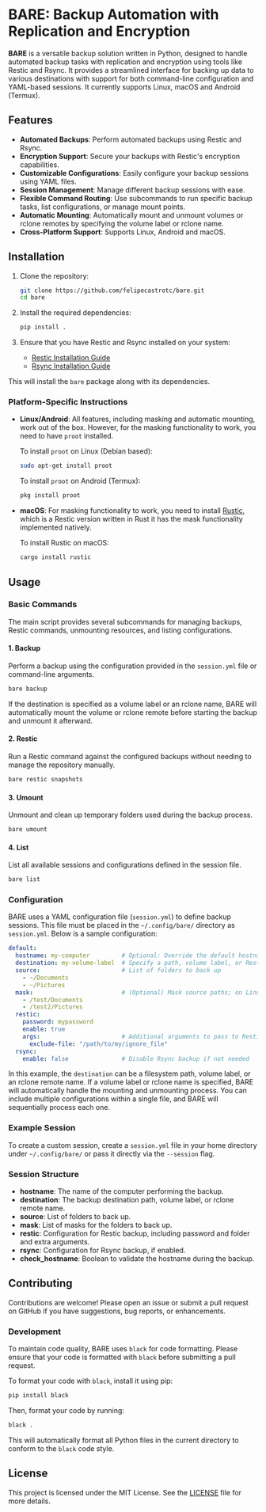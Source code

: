 # BARE: Backup Automation with Replication and Encryption

**BARE** is a versatile backup solution written in Python, designed to handle automated backup tasks with replication and encryption using tools like Restic and Rsync. It provides a streamlined interface for backing up data to various destinations with support for both command-line configuration and YAML-based sessions. It currently supports Linux, macOS and Android (Termux).

## Features

- **Automated Backups**: Perform automated backups using Restic and Rsync.
- **Encryption Support**: Secure your backups with Restic's encryption capabilities.
- **Customizable Configurations**: Easily configure your backup sessions using YAML files.
- **Session Management**: Manage different backup sessions with ease.
- **Flexible Command Routing**: Use subcommands to run specific backup tasks, list configurations, or manage mount points.
- **Automatic Mounting**: Automatically mount and unmount volumes or rclone remotes by specifying the volume label or rclone name.
- **Cross-Platform Support**: Supports Linux, Android and macOS.

## Installation

1. Clone the repository:
   ```bash
   git clone https://github.com/felipecastrotc/bare.git
   cd bare
   ```

2. Install the required dependencies:
   ```bash
   pip install .
   ```

3. Ensure that you have Restic and Rsync installed on your system:
   - [Restic Installation Guide](https://restic.readthedocs.io/en/stable/020_installation.html)
   - [Rsync Installation Guide](https://rsync.samba.org/download.html)

This will install the `bare` package along with its dependencies.


### Platform-Specific Instructions

- **Linux/Android**: All features, including masking and automatic mounting, work out of the box. However, for the masking functionality to work, you need to have `proot` installed.

   To install `proot` on Linux (Debian based):
   ```bash
   sudo apt-get install proot
   ```

   To install `proot` on Android (Termux):
   ```bash
   pkg install proot
   ```

- **macOS**: For masking functionality to work, you need to install [Rustic](https://github.com/rustic-rs/rustic), which is a Restic version written in Rust it has the mask functionality implemented natively.

   To install Rustic on macOS:
   ```bash
   cargo install rustic
   ```

## Usage

### Basic Commands

The main script provides several subcommands for managing backups, Restic commands, unmounting resources, and listing configurations.

#### 1. Backup

Perform a backup using the configuration provided in the `session.yml` file or command-line arguments.

```bash
bare backup
```

If the destination is specified as a volume label or an rclone name, BARE will automatically mount the volume or rclone remote before starting the backup and unmount it afterward.

#### 2. Restic

Run a Restic command against the configured backups without needing to manage the repository manually.

```bash
bare restic snapshots
```

#### 3. Umount

Unmount and clean up temporary folders used during the backup process.

```bash
bare umount
```

#### 4. List

List all available sessions and configurations defined in the session file.

```bash
bare list
```

### Configuration

BARE uses a YAML configuration file (`session.yml`) to define backup sessions. This file must be placed in the `~/.config/bare/` directory as `session.yml`. Below is a sample configuration:

```yaml
default:
  hostname: my-computer         # Optional: Override the default hostname with a custom one
  destination: my-volume-label  # Specify a path, volume label, or Restic rest-server
  source:                       # List of folders to back up
    - ~/Documents
    - ~/Pictures
  mask:                         # (Optional) Mask source paths; on Linux, proot is required, and on macOS, rustic is needed
    - /test/Documents
    - /test2/Pictures
  restic:
    password: mypassword
    enable: true
    args:                       # Additional arguments to pass to Restic
      exclude-file: "/path/to/my/ignore_file"
  rsync:
    enable: false               # Disable Rsync backup if not needed
```

In this example, the `destination` can be a filesystem path, volume label, or an rclone remote name. If a volume label or rclone name is specified, BARE will automatically handle the mounting and unmounting process. You can include multiple configurations within a single file, and BARE will sequentially process each one.

### Example Session

To create a custom session, create a `session.yml` file in your home directory under `~/.config/bare/` or pass it directly via the `--session` flag.

### Session Structure

- **hostname**: The name of the computer performing the backup.
- **destination**: The backup destination path, volume label, or rclone remote name.
- **source**: List of folders to back up.
- **mask**: List of masks for the folders to back up.
- **restic**: Configuration for Restic backup, including password and folder and extra arguments.
- **rsync**: Configuration for Rsync backup, if enabled.
- **check_hostname**: Boolean to validate the hostname during the backup.

## Contributing

Contributions are welcome! Please open an issue or submit a pull request on GitHub if you have suggestions, bug reports, or enhancements.

### Development

To maintain code quality, BARE uses `black` for code formatting. Please ensure that your code is formatted with `black` before submitting a pull request.

To format your code with `black`, install it using pip:

```bash
pip install black
```

Then, format your code by running:

```bash
black .
```

This will automatically format all Python files in the current directory to conform to the `black` code style.

## License

This project is licensed under the MIT License. See the [LICENSE](LICENSE) file for more details.

